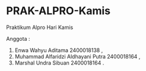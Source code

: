 # PRAK-ALPRO-Kamis
Praktikum Alpro Hari Kamis

Anggota :
1. Enwa Wahyu Aditama 2400018138 , 
2. Muhammad Alfaridzi Aldhayani Putra 2400018164 , 
3. Marshal Undra Sibuan 2400018164 .
